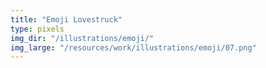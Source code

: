 ```yaml
---
title: "Emoji Lovestruck"
type: pixels
img_dir: "/illustrations/emoji/"
img_large: "/resources/work/illustrations/emoji/07.png"
---
```

